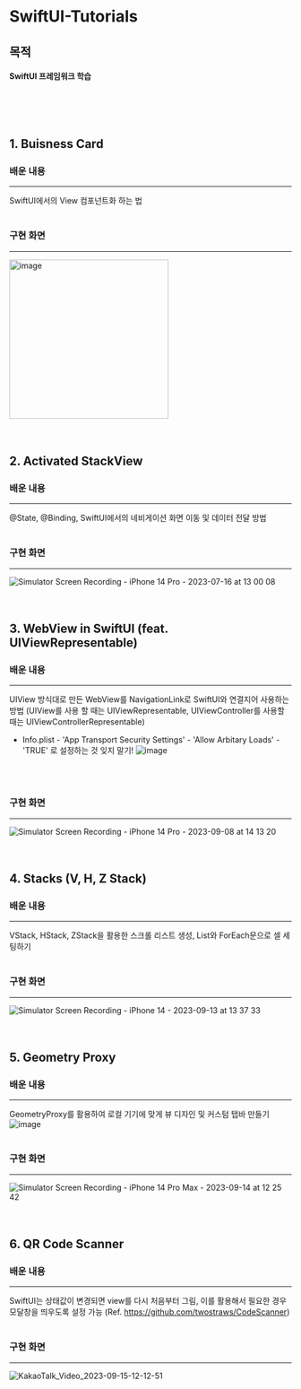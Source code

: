 # SwiftUI-Tutorials
목적
---
#### SwiftUI 프레임워크 학습
<br>
<br>
<br>

## 1. Buisness Card
### 배운 내용
---
SwiftUI에서의 View 컴포넌트화 하는 법
<br>
<br>

### 구현 화면
---
<img width="284" alt="image" src="https://github.com/samusesapple/SwiftUI-Tutorials/assets/126672733/036ddd41-3279-4746-ac20-ff2c885673db">
<br>
<br>
<br>

## 2. Activated StackView
### 배운 내용
---
@State, @Binding, SwiftUI에서의 네비게이션 화면 이동 및 데이터 전달 방법
<br>
<br>

### 구현 화면
---
![Simulator Screen Recording - iPhone 14 Pro - 2023-07-16 at 13 00 08](https://github.com/samusesapple/SwiftUI-Tutorials/assets/126672733/76d2505f-d010-44e2-8c88-9b31d8416bef)
<br>
<br>
<br>

## 3. WebView in SwiftUI (feat. UIViewRepresentable)
### 배운 내용
--- 
UIView 방식대로 만든 WebView를 NavigationLink로 SwiftUI와 연결지어 사용하는 방법 (UIView를 사용 할 때는 UIViewRepresentable, UIViewController를 사용할 때는 UIViewControllerRepresentable)
* Info.plist - 'App Transport Security Settings' - 'Allow Arbitary Loads' - 'TRUE' 로 설정하는 것 잊지 말기!
  ![image](https://github.com/samusesapple/SwiftUI-Tutorials/assets/126672733/89a0e711-88b7-43e5-ac6e-680c9a29c393)
<br>
<br>

### 구현 화면
---
![Simulator Screen Recording - iPhone 14 Pro - 2023-09-08 at 14 13 20](https://github.com/samusesapple/SwiftUI-Tutorials/assets/126672733/f453afae-e9ed-466e-bae3-703f5aba6dab)
<br>
<br>
<br>

## 4. Stacks (V, H, Z Stack)
### 배운 내용
--- 
VStack, HStack, ZStack을 활용한 스크롤 리스트 생성, List와 ForEach문으로 셀 세팅하기
<br>
<br> 

### 구현 화면
---
![Simulator Screen Recording - iPhone 14 - 2023-09-13 at 13 37 33](https://github.com/samusesapple/SwiftUI-Tutorials/assets/126672733/cb3b21bd-fd27-4778-a8a8-e7659ee0d3ed)
<br>
<br>
<br>

## 5. Geometry Proxy
### 배운 내용
--- 
GeometryProxy를 활용하여 로컬 기기에 맞게 뷰 디자인 및 커스텀 탭바 만들기
![image](https://github.com/samusesapple/SwiftUI-Tutorials/assets/126672733/544d207e-90f8-479a-b04a-3115e45e5a94)
<br>
<br> 

### 구현 화면
---
![Simulator Screen Recording - iPhone 14 Pro Max - 2023-09-14 at 12 25 42](https://github.com/samusesapple/SwiftUI-Tutorials/assets/126672733/78501a2c-96c7-487e-b831-706e6e193b5e)
<br>
<br>
<br>

## 6. QR Code Scanner
### 배운 내용
--- 
SwiftUI는 상태값이 변경되면 view를 다시 처음부터 그림, 이를 활용해서 필요한 경우 모달창을 띄우도록 설정 가능
(Ref. https://github.com/twostraws/CodeScanner)
<br>
<br> 

### 구현 화면
---
![KakaoTalk_Video_2023-09-15-12-12-51](https://github.com/samusesapple/SwiftUI-Tutorials/assets/126672733/353ae4a6-a22e-4928-8c70-bb97222b008e)

